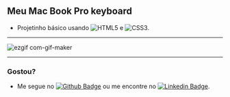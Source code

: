 ## Meu Mac Book Pro keyboard
- Projetinho básico usando <img alt="HTML5" src="https://img.shields.io/badge/html5-%23E34F26.svg?&style=for-the-badge&logo=html5&logoColor=white"/> e <img alt="CSS3" src="https://img.shields.io/badge/css3-%231572B6.svg?&style=for-the-badge&logo=css3&logoColor=white"/>.


---

![ezgif com-gif-maker](https://user-images.githubusercontent.com/74693166/118302285-6537bb00-b4ba-11eb-8f15-349f770601bc.gif)

---
### Gostou?
- Me segue no [![Github Badge](https://img.shields.io/badge/-Github-000?style=flat-square&logo=Github&logoColor=white&link=https://github.com/WellingtonPessanha)](https://github.com/WellingtonPessanha) ou me encontre no [![Linkedin Badge](https://img.shields.io/badge/-LinkedIn-blue?style=flat-square&logo=Linkedin&logoColor=white&link=https://www.linkedin.com/in/wellington-ribeiro-pessanha/)](https://www.linkedin.com/in/wellington-ribeiro-pessanha/).




